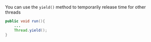 You can use the `yield()` method to temporarily release time for other threads
```java
public void run(){
	...
	Thread.yield();
}
```
